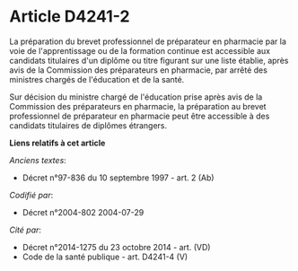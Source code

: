 # Article D4241-2

La préparation du brevet professionnel de préparateur en pharmacie par la voie de l'apprentissage ou de la formation continue
est accessible aux candidats titulaires d'un diplôme ou titre figurant sur une liste établie, après avis de la Commission des
préparateurs en pharmacie, par arrêté des ministres chargés de l'éducation et de la santé.

Sur décision du ministre chargé de l'éducation prise après avis de la Commission des préparateurs en pharmacie, la
préparation au brevet professionnel de préparateur en pharmacie peut être accessible à des candidats titulaires de diplômes
étrangers.

**Liens relatifs à cet article**

_Anciens textes_:

  - Décret n°97-836 du 10 septembre 1997 - art. 2 (Ab)

_Codifié par_:

  - Décret n°2004-802 2004-07-29

_Cité par_:

  - Décret n°2014-1275 du 23 octobre 2014 - art. (VD)
  - Code de la santé publique - art. D4241-4 (V)
